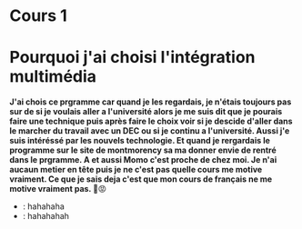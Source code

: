 # Cours 1

# Pourquoi j'ai choisi l'intégration multimédia

**J'ai chois ce prgramme car quand je les regardais, je n'étais toujours pas sur de si je voulais aller a l'université alors je me suis dit que je pourais faire une technique puis après faire le choix voir si je descide d'aller dans le marcher du travail avec un DEC ou si je continu a l'université. Aussi j'e suis intéréssé par les nouvels technologie. Et quand je rergardais le programme sur le site de montmorency sa ma donner envie de rentré dans le prgramme. A et aussi Momo c'est proche de chez moi. Je n'ai aucaun metier en tête puis je ne c'est pas quelle cours me motive vraiment. Ce que je sais deja c'est que mon cours de français ne me motive vraiment pas. :star2:**:rage:

* : hahahaha
* : hahahahah



